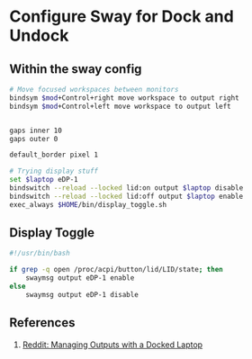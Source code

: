 # Configure Sway for Dock and Undock

## Within the sway config

```bash
# Move focused workspaces between monitors
bindsym $mod+Control+right move workspace to output right
bindsym $mod+Control+left move workspace to output left


gaps inner 10
gaps outer 0

default_border pixel 1

# Trying display stuff
set $laptop eDP-1
bindswitch --reload --locked lid:on output $laptop disable
bindswitch --reload --locked lid:off output $laptop enable
exec_always $HOME/bin/display_toggle.sh
```
## Display Toggle

```bash
#!/usr/bin/bash

if grep -q open /proc/acpi/button/lid/LID/state; then
    swaymsg output eDP-1 enable
else
    swaymsg output eDP-1 disable
```

## References

1. [Reddit: Managing Outputs with a Docked Laptop](https://www.reddit.com/r/swaywm/comments/z4bon6/managing_outputs_with_a_docked_laptop/)
